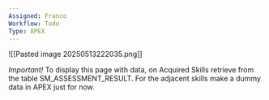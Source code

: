 ```yaml
---
Assigned: Franco
Workflow: Todo
Type: APEX
---
```


![[Pasted image 20250513222035.png]]

*Important!* To display this page with data, on Acquired Skills retrieve from the table SM_ASSESSMENT_RESULT. For the adjacent skills make a dummy data in APEX just for now.

